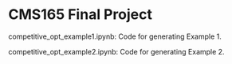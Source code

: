 # CMS165 Final Project

competitive_opt_example1.ipynb: Code for generating Example 1.

competitive_opt_example2.ipynb: Code for generating Example 2.
